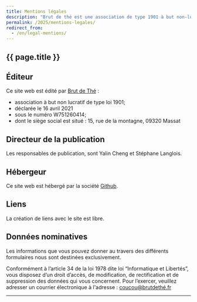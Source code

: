 ```yaml
---
title: Mentions légales
description: "Brut de thé est une association de type 1901 à but non-lucratif."
permalink: /2025/mentions-legales/
redirect_from:
  - /en/legal-mentions/
---
```


<section class="section">
<div class="wrapper" markdown="1">

# {{ page.title }}

## Éditeur

Ce site web est édité par [Brut de Thé](https://www.gongfucha.fr) :

* association à but non lucratif de type loi 1901;
* déclarée le 16 avril 2021
* sous le numéro W751260414;
* dont le siège social est situé : 15, rue de la montagne, 09320 Massat

## Directeur de la publication

Les responsables de publication, sont Yalin Cheng et Stéphane Langlois.

## Hébergeur

Ce site web est hébergé par la société [Github](https://fr.wikipedia.org/wiki/GitHub).

## Liens

La création de liens avec le site est libre.

## Données nominatives

Les informations que vous pouvez donner au travers des différents formulaires nous sont destinées exclusivement.

Conformément à l’article 34 de la loi 1978 dite loi “Informatique et Libertés”, vous disposez d’un droit d’accès, de modification, de rectification et de suppression des données qui vous concernent. Pour l’exercer, veuillez adresser un courrier électronique à l'adresse : coucou@brutdethé.fr

</div>
</section>

<hr class="wrapper">
